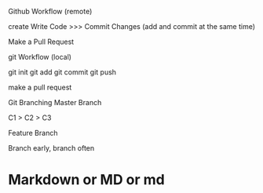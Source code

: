 Github Workflow (remote)

create 
Write Code >>> Commit Changes (add and commit at the same time)


Make a Pull Request 


git Workflow (local)


git init
git add 
git commit
git push 

make a pull request

Git Branching 
Master Branch

C1 > C2 > C3

Feature Branch

Branch early, branch often

# Markdown or MD or md

